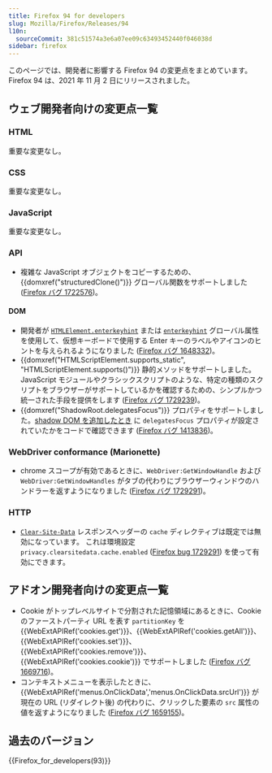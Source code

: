 ```yaml
---
title: Firefox 94 for developers
slug: Mozilla/Firefox/Releases/94
l10n:
  sourceCommit: 381c51574a3e6a07ee09c63493452440f046038d
sidebar: firefox
---
```


このページでは、開発者に影響する Firefox 94 の変更点をまとめています。Firefox 94 は、2021 年 11 月 2 日にリリースされました。

## ウェブ開発者向けの変更点一覧

### HTML

重要な変更なし。

### CSS

重要な変更なし。

### JavaScript

重要な変更なし。

### API

- 複雑な JavaScript オブジェクトをコピーするための、{{domxref("structuredClone()")}} グローバル関数をサポートしました ([Firefox バグ 1722576](https://bugzil.la/1722576))。

#### DOM

- 開発者が [`HTMLElement.enterkeyhint`](/ja/docs/Web/API/HTMLElement/enterKeyHint) または [`enterkeyhint`](/ja/docs/Web/HTML/Reference/Global_attributes/enterkeyhint) グローバル属性を使用して、仮想キーボードで使用する Enter キーのラベルやアイコンのヒントを与えられるようになりました ([Firefox バグ 1648332](https://bugzil.la/1648332))。
- {{domxref("HTMLScriptElement.supports_static", "HTMLScriptElement.supports()")}} 静的メソッドをサポートしました。JavaScript モジュールやクラシックスクリプトのような、特定の種類のスクリプトをブラウザーがサポートしているかを確認するための、シンプルかつ統一された手段を提供をします ([Firefox バグ 1729239](https://bugzil.la/1729239))。
- {{domxref("ShadowRoot.delegatesFocus")}} プロパティをサポートしました。[shadow DOM を追加したとき](/ja/docs/Web/API/Element/attachShadow) に `delegatesFocus` プロパティが設定されていたかをコードで確認できます ([Firefox バグ 1413836](https://bugzil.la/1413836))。

### WebDriver conformance (Marionette)

- chrome スコープが有効であるときに、`WebDriver:GetWindowHandle` および `WebDriver:GetWindowHandles` がタブの代わりにブラウザーウィンドウのハンドラーを返すようになりました ([Firefox バグ 1729291](https://bugzil.la/1729291))。

### HTTP

- [`Clear-Site-Data`](/ja/docs/Web/HTTP/Reference/Headers/Clear-Site-Data) レスポンスヘッダーの `cache` ディレクティブは既定では無効になっています。
  これは環境設定 `privacy.clearsitedata.cache.enabled` ([Firefox bug 1729291](https://bugzil.la/1729291)) を使って有効にできます。

## アドオン開発者向けの変更点一覧

- Cookie がトップレベルサイトで分割された記憶領域にあるときに、Cookie のファーストパーティ URL を表す `partitionKey` を {{WebExtAPIRef('cookies.get')}}、{{WebExtAPIRef('cookies.getAll')}}、{{WebExtAPIRef('cookies.set')}}、{{WebExtAPIRef('cookies.remove')}}、{{WebExtAPIRef('cookies.cookie')}} でサポートしました ([Firefox バグ 1669716](https://bugzil.la/1669716))。
- コンテキストメニューを表示したときに、{{WebExtAPIRef('menus.OnClickData','menus.OnClickData.srcUrl')}} が現在の URL (リダイレクト後) の代わりに、クリックした要素の `src` 属性の値を返すようになりました ([Firefox バグ 1659155](https://bugzil.la/1659155))。

## 過去のバージョン

{{Firefox_for_developers(93)}}

